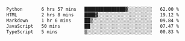 <!--START_SECTION:waka-->

```txt
Python       6 hrs 57 mins   ███████████████▓░░░░░░░░░   62.00 %
HTML         2 hrs 8 mins    ████▓░░░░░░░░░░░░░░░░░░░░   19.12 %
Markdown     1 hr 6 mins     ██▒░░░░░░░░░░░░░░░░░░░░░░   09.84 %
JavaScript   50 mins         ██░░░░░░░░░░░░░░░░░░░░░░░   07.47 %
TypeScript   5 mins          ▒░░░░░░░░░░░░░░░░░░░░░░░░   00.83 %
```

<!--END_SECTION:waka-->
